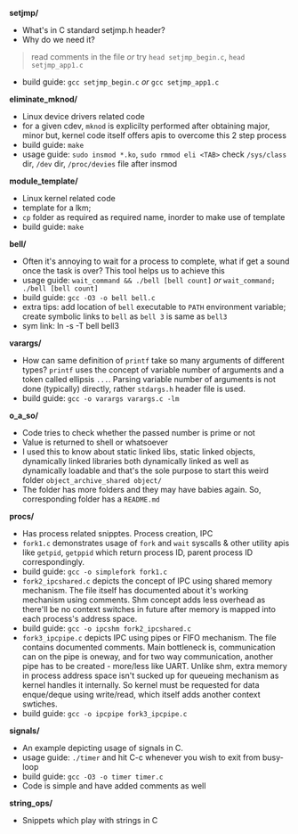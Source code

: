 **setjmp/**
- What's in C standard setjmp.h header?
- Why do we need it?
> read comments in the file  _or_ try `head setjmp_begin.c`, `head setjmp_app1.c`
- build guide: `gcc setjmp_begin.c` _or_ `gcc setjmp_app1.c`

**eliminate_mknod/**
- Linux device drivers related code
- for a given cdev, `mknod` is explicilty performed after obtaining major, minor
  but, kernel code itself offers apis to overcome this 2 step process
- build guide: `make`
- usage guide: `sudo insmod *.ko`, `sudo rmmod eli <TAB>`
  check `/sys/class` dir, `/dev` dir, `/proc/devies` file after insmod

**module_template/**
- Linux kernel related code
- template for a lkm;
- `cp` folder as required as required name, inorder to make use of template
- build guide: `make`

**bell/**
- Often it's annoying to wait for a process to complete, what if get a sound
once the task is over? This tool helps us to achieve this
- usage guide: `wait_command && ./bell [bell count]` _or_ `wait_command; ./bell [bell count]`
- build guide: `gcc -O3 -o bell bell.c`
- extra tips: add location of `bell` executable to `PATH` environment variable;
create symbolic links to `bell` as `bell 3` is same as `bell3`
- sym link: ln -s -T bell bell3

**varargs/**
- How can same definition of `printf` take so many arguments of different types?
`printf` uses the concept of variable number of arguments and a token called
ellipsis `...`. Parsing variable number of arguments is not done (typically)
directly, rather `stdargs.h` header file is used.
- build guide: `gcc -o varargs varargs.c -lm`

**o_a_so/**
- Code tries to check whether the passed number is prime or not
- Value is returned to shell or whatsoever
- I used this to know about static linked libs, static linked objects, dynamically
linked libraries both dynamically linked as well as dynamically loadable
and that's the sole purpose to start this weird folder `object_archive_shared
object/`
- The folder has more folders and they may have babies again. So, corresponding
folder has a `README.md`

**procs/**
- Has process related snipptes. Process creation, IPC
- `fork1.c` demonstrates usage of `fork` and `wait` syscalls & other utility apis
like `getpid`, `getppid` which return process ID, parent process ID correspondingly.
- build guide: `gcc -o simplefork fork1.c`
- `fork2_ipcshared.c` depicts the concept of IPC using shared memory mechanism. The
file itself has documented about it's working mechanism using comments. Shm concept
adds less overhead as there'll be no context switches in future after memory is
mapped into each process's address space.
- build guide: `gcc -o ipcshm fork2_ipcshared.c`
- `fork3_ipcpipe.c` depicts IPC using pipes or FIFO mechanism. The file contains
documented comments. Main bottleneck is, communication can on the pipe is oneway,
and for two way communication, another pipe has to be created - more/less like UART.
Unlike shm, extra memory in process address space isn't sucked up for queueing
mechanism as kernel handles it internally. So kernel must be requested for data
enque/deque using write/read, which itself adds another context swtiches.
- build guide: `gcc -o ipcpipe fork3_ipcpipe.c`

**signals/**
- An example depicting usage of signals in C.
- usage guide: `./timer` and hit C-c whenever you wish to exit from busy-loop
- build guide: `gcc -O3 -o timer timer.c`
- Code is simple and have added comments as well

**string_ops/**
- Snippets which play with strings in C
